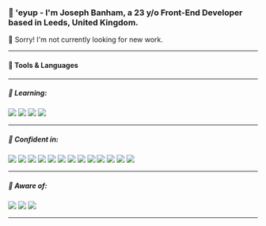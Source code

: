 ### 👋 'eyup - I'm Joseph Banham, a 23 y/o Front-End Developer based in Leeds, United Kingdom.

🔴 Sorry! I'm not currently looking for new work.

---

#### 🔧 Tools & Languages

---

##### 🤔 Learning:
![](https://img.shields.io/badge/TypeScript-informational?style=flat&logo=<LOGO_NAME>&logoColor=white&color=0176c6)
![](https://img.shields.io/badge/React-informational?style=flat&logo=<LOGO_NAME>&logoColor=white&color=5ed4f3)
![](https://img.shields.io/badge/Next.js-informational?style=flat&logo=<LOGO_NAME>&logoColor=white&color=f7c427)
![](https://img.shields.io/badge/GraphQL-informational?style=flat&logo=<LOGO_NAME>&logoColor=white&color=de33a6)

---

##### 💪 Confident in:
![](https://img.shields.io/badge/HTML5-informational?style=flat&logo=<LOGO_NAME>&logoColor=white&color=e85d24)
![](https://img.shields.io/badge/CSS3-informational?style=flat&logo=<LOGO_NAME>&logoColor=white&color=249cda)
![](https://img.shields.io/badge/JavaScript_(ES6)-informational?style=flat&logo=<LOGO_NAME>&logoColor=white&color=eed151)
![](https://img.shields.io/badge/JQuery-informational?style=flat&logo=<LOGO_NAME>&logoColor=white&color=0764ab)
![](https://img.shields.io/badge/SCSS/SASS-informational?style=flat&logo=<LOGO_NAME>&logoColor=white&color=c76494)
![](https://img.shields.io/badge/Git-informational?style=flat&logo=<LOGO_NAME>&logoColor=white&color=e94e31)
![](https://img.shields.io/badge/GitHub-informational?style=flat&logo=<LOGO_NAME>&logoColor=white&color=302f2f)
![](https://img.shields.io/badge/Bitbucket-informational?style=flat&logo=<LOGO_NAME>&logoColor=white&color=2580f7)
![](https://img.shields.io/badge/NPM-informational?style=flat&logo=<LOGO_NAME>&logoColor=white&color=c53635)
![](https://img.shields.io/badge/Adobe_Target-informational?style=flat&logo=<LOGO_NAME>&logoColor=white&color=01d2f4)
![](https://img.shields.io/badge/A/B_Testing-informational?style=flat&logo=<LOGO_NAME>&logoColor=white&color=2bbc8a)
![](https://img.shields.io/badge/Adobe_Experience_Manager_(AEM)-informational?style=flat&logo=<LOGO_NAME>&logoColor=white&color=e98440)
![](https://img.shields.io/badge/Hybris_1810-informational?style=flat&logo=<LOGO_NAME>&logoColor=white&color=014994)

---

##### 💭 Aware of:
![](https://img.shields.io/badge/Aware--informational?style=flat&logo=<LOGO_NAME>&logoColor=white&color=4d4d4d)
![](https://img.shields.io/badge/MySQL-informational?style=flat&logo=<LOGO_NAME>&logoColor=white&color=dd8a00)
![](https://img.shields.io/badge/Java-informational?style=flat&logo=<LOGO_NAME>&logoColor=white&color=e51f24)

---
